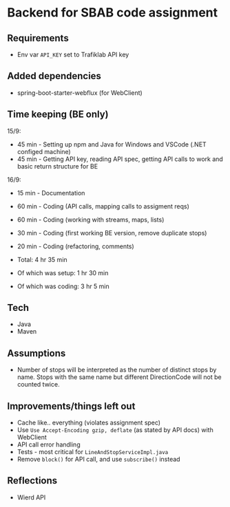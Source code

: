 # Backend for SBAB code assignment

## Requirements
* Env var `API_KEY` set to Trafiklab API key

## Added dependencies
* spring-boot-starter-webflux (for WebClient)

## Time keeping (BE only)
15/9:
* 45 min - Setting up npm and Java for Windows and VSCode (.NET configed machine)
* 45 min - Getting API key, reading API spec, getting API calls to work and basic return structure for BE

16/9:
* 15 min - Documentation
* 60 min - Coding (API calls, mapping calls to assigment reqs)
* 60 min - Coding (working with streams, maps, lists)
* 30 min - Coding (first working BE version, remove duplicate stops)
* 20 min - Coding (refactoring, comments)

* Total: 4 hr 35 min
* Of which was setup: 1 hr 30 min
* Of which was coding: 3 hr 5 min

## Tech
* Java
* Maven

## Assumptions
* Number of stops will be interpreted as the number of distinct stops by name. Stops with the same name but different DirectionCode will not be counted twice.

## Improvements/things left out
* Cache like.. everything (violates assignment spec)
* Use `Use Accept-Encoding gzip, deflate` (as stated by API docs) with WebClient
* API call error handling
* Tests - most critical for `LineAndStopServiceImpl.java`
* Remove `block()` for API call, and use `subscribe()` instead

## Reflections
* Wierd API

